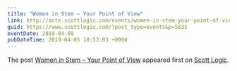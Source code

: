 ```yaml
---
title: "Women in Stem – Your Point of View"
link: http://ante.scottlogic.com/events/women-in-stem-your-point-of-view/
guid: https://www.scottlogic.com/?post_type=events&p=5835
eventDate: 2019-04-08
pubDateTime: 2019-04-05 10:53:03 +0000
---
```


<p>The post <a rel="nofollow" href="http://ante.scottlogic.com/events/women-in-stem-your-point-of-view/">Women in Stem &#8211; Your Point of View</a> appeared first on <a rel="nofollow" href="http://ante.scottlogic.com">Scott Logic</a>.</p>
